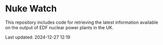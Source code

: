 # Nuke Watch

This repository includes code for retrieving the latest information available on the output of EDF nuclear power plants in the UK.

Last updated: 2024-12-27 12:19